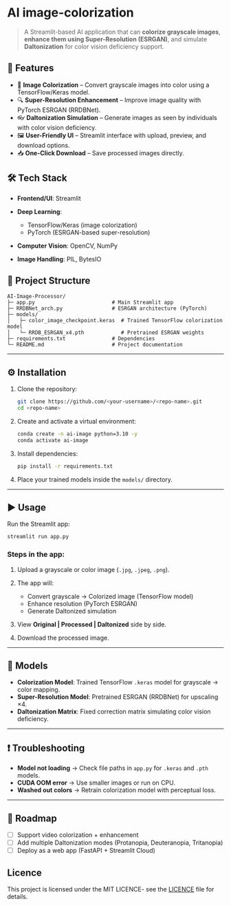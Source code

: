 # AI image-colorization
> A Streamlit-based AI application that can **colorize grayscale images**, **enhance them using Super-Resolution (ESRGAN)**, and simulate **Daltonization** for color vision deficiency support.

## 🚀 Features

* 🎨 **Image Colorization** – Convert grayscale images into color using a TensorFlow/Keras model.
* 🔍 **Super-Resolution Enhancement** – Improve image quality with PyTorch ESRGAN (RRDBNet).
* 👓 **Daltonization Simulation** – Generate images as seen by individuals with color vision deficiency.
* 🖼️ **User-Friendly UI** – Streamlit interface with upload, preview, and download options.
* 📥 **One-Click Download** – Save processed images directly.

## 🛠️ Tech Stack

* **Frontend/UI**: Streamlit
* **Deep Learning**:

  * TensorFlow/Keras (image colorization)
  * PyTorch (ESRGAN-based super-resolution)
* **Computer Vision**: OpenCV, NumPy
* **Image Handling**: PIL, BytesIO

## 📂 Project Structure

```
AI-Image-Processor/
├─ app.py                         # Main Streamlit app
├─ RRDBNet_arch.py                # ESRGAN architecture (PyTorch)
├─ models/
│   ├─ color_image_checkpoint.keras  # Trained TensorFlow colorization model
│   └─ RRDB_ESRGAN_x4.pth            # Pretrained ESRGAN weights
├─ requirements.txt               # Dependencies
└─ README.md                      # Project documentation
```

---

## ⚙️ Installation

1. Clone the repository:

   ```bash
   git clone https://github.com/<your-username>/<repo-name>.git
   cd <repo-name>
   ```

2. Create and activate a virtual environment:

   ```bash
   conda create -n ai-image python=3.10 -y
   conda activate ai-image
   ```

3. Install dependencies:

   ```bash
   pip install -r requirements.txt
   ```

4. Place your trained models inside the `models/` directory.

---

## ▶️ Usage

Run the Streamlit app:

```bash
streamlit run app.py
```

### Steps in the app:

1. Upload a grayscale or color image (`.jpg`, `.jpeg`, `.png`).
2. The app will:

   * Convert grayscale → Colorized image (TensorFlow model)
   * Enhance resolution (PyTorch ESRGAN)
   * Generate Daltonized simulation
3. View **Original | Processed | Daltonized** side by side.
4. Download the processed image.

---

## 🧠 Models

* **Colorization Model**: Trained TensorFlow `.keras` model for grayscale → color mapping.
* **Super-Resolution Model**: Pretrained ESRGAN (RRDBNet) for upscaling ×4.
* **Daltonization Matrix**: Fixed correction matrix simulating color vision deficiency.

---

## ❗ Troubleshooting

* **Model not loading** → Check file paths in `app.py` for `.keras` and `.pth` models.
* **CUDA OOM error** → Use smaller images or run on CPU.
* **Washed out colors** → Retrain colorization model with perceptual loss.

---

## 📌 Roadmap

* [ ] Support video colorization + enhancement
* [ ] Add multiple Daltonization modes (Protanopia, Deuteranopia, Tritanopia)
* [ ] Deploy as a web app (FastAPI + Streamlit Cloud)

## Licence
This project is licensed under the MIT LICENCE- see the [LICENCE](LICENSE) file for details.

